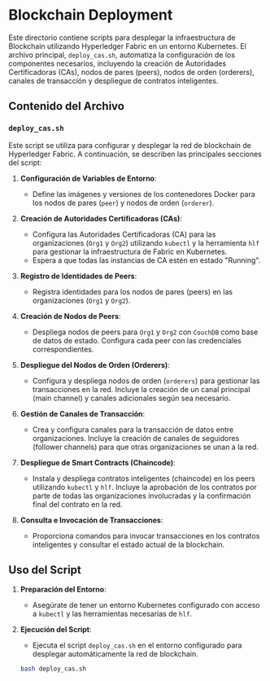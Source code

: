# Blockchain Deployment

Este directorio contiene scripts para desplegar la infraestructura de Blockchain utilizando Hyperledger Fabric en un entorno Kubernetes. El archivo principal, `deploy_cas.sh`, automatiza la configuración de los componentes necesarios, incluyendo la creación de Autoridades Certificadoras (CAs), nodos de pares (peers), nodos de orden (orderers), canales de transacción y despliegue de contratos inteligentes.

## Contenido del Archivo

### `deploy_cas.sh`

Este script se utiliza para configurar y desplegar la red de blockchain de Hyperledger Fabric. A continuación, se describen las principales secciones del script:

1. **Configuración de Variables de Entorno**:
   - Define las imágenes y versiones de los contenedores Docker para los nodos de pares (`peer`) y nodos de orden (`orderer`).

2. **Creación de Autoridades Certificadoras (CAs)**:
   - Configura las Autoridades Certificadoras (CA) para las organizaciones (`Org1` y `Org2`) utilizando `kubectl` y la herramienta `hlf` para gestionar la infraestructura de Fabric en Kubernetes. 
   - Espera a que todas las instancias de CA estén en estado "Running".

3. **Registro de Identidades de Peers**:
   - Registra identidades para los nodos de pares (peers) en las organizaciones (`Org1` y `Org2`).

4. **Creación de Nodos de Peers**:
   - Despliega nodos de peers para `Org1` y `Org2` con `CouchDB` como base de datos de estado. Configura cada peer con las credenciales correspondientes.

5. **Despliegue del Nodos de Orden (Orderers)**:
   - Configura y despliega nodos de orden (`orderers`) para gestionar las transacciones en la red. Incluye la creación de un canal principal (main channel) y canales adicionales según sea necesario.

6. **Gestión de Canales de Transacción**:
   - Crea y configura canales para la transacción de datos entre organizaciones. Incluye la creación de canales de seguidores (follower channels) para que otras organizaciones se unan a la red.

7. **Despliegue de Smart Contracts (Chaincode)**:
   - Instala y despliega contratos inteligentes (chaincode) en los peers utilizando `kubectl` y `hlf`. Incluye la aprobación de los contratos por parte de todas las organizaciones involucradas y la confirmación final del contrato en la red.

8. **Consulta e Invocación de Transacciones**:
   - Proporciona comandos para invocar transacciones en los contratos inteligentes y consultar el estado actual de la blockchain.

## Uso del Script

1. **Preparación del Entorno**:
   - Asegúrate de tener un entorno Kubernetes configurado con acceso a `kubectl` y las herramientas necesarias de `hlf`.

2. **Ejecución del Script**:
   - Ejecuta el script `deploy_cas.sh` en el entorno configurado para desplegar automáticamente la red de blockchain.

   ```bash
   bash deploy_cas.sh
    ```
